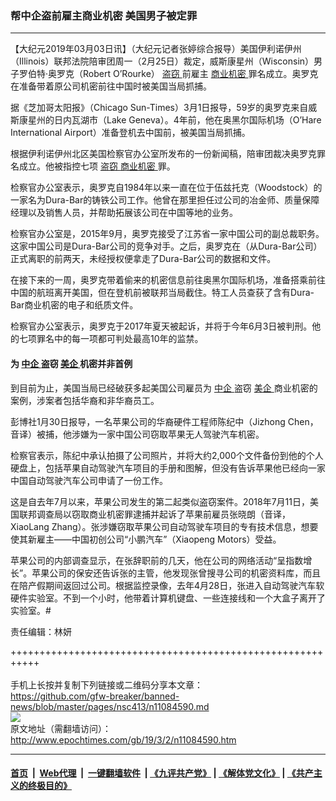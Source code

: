 ### 帮中企盗前雇主商业机密 美国男子被定罪
------------------------

<p>
 【大纪元2019年03月03日讯】（大纪元记者张婷综合报导）美国伊利诺伊州（Illinois）联邦法院陪审团周一（2月25日）裁定，威斯康星州（Wisconsin）男子罗伯特·奥罗克（Robert O’Rourke）
 <a href="http://www.epochtimes.com/gb/tag/%E7%9B%97%E7%AA%83.html">
  盗窃
 </a>
 前雇主
 <a href="http://www.epochtimes.com/gb/tag/%E5%95%86%E4%B8%9A%E6%9C%BA%E5%AF%86.html">
  商业机密
 </a>
 罪名成立。奥罗克在准备带着原公司机密前往中国时被美国当局抓捕。
</p>
<p>
 据《芝加哥太阳报》（Chicago Sun-Times）3月1日报导，59岁的奥罗克来自威斯康星州的日内瓦湖市（Lake Geneva）。4年前，他在奥黑尔国际机场（O’Hare International Airport）准备登机去中国前，被美国当局抓捕。
</p>
<p>
 根据伊利诺伊州北区美国检察官办公室所发布的一份新闻稿，陪审团裁决奥罗克罪名成立。他被指控七项
 <a href="http://www.epochtimes.com/gb/tag/%E7%9B%97%E7%AA%83.html">
  盗窃
 </a>
 <a href="http://www.epochtimes.com/gb/tag/%E5%95%86%E4%B8%9A%E6%9C%BA%E5%AF%86.html">
  商业机密
 </a>
 罪。
</p>
<p>
 检察官办公室表示，奥罗克自1984年以来一直在位于伍兹托克（Woodstock）的一家名为Dura-Bar的铸铁公司工作。他曾在那里担任过公司的冶金师、质量保障经理以及销售人员，并帮助拓展该公司在中国等地的业务。
</p>
<p>
 检察官办公室是，2015年9月，奥罗克接受了江苏省一家中国公司的副总裁职务。这家中国公司是Dura-Bar公司的竞争对手。之后，奥罗克在（从Dura-Bar公司）正式离职的前两天，未经授权便拿走了Dura-Bar公司的数据和文件。
</p>
<p>
 在接下来的一周，奥罗克带着偷来的机密信息前往奥黑尔国际机场，准备搭乘前往中国的航班离开美国，但在登机前被联邦当局截住。特工人员查获了含有Dura-Bar商业机密的电子和纸质文件。
</p>
<p>
 检察官办公室表示，奥罗克于2017年夏天被起诉，并将于今年6月3日被判刑。他的七项罪名中的每一项都可判处最高10年的监禁。
</p>
<h4>
 为
 <a href="http://www.epochtimes.com/gb/tag/%E4%B8%AD%E4%BC%81.html">
  中企
 </a>
 盗窃
 <a href="http://www.epochtimes.com/gb/tag/%E7%BE%8E%E4%BC%81.html">
  美企
 </a>
 机密并非首例
</h4>
<p>
 到目前为止，美国当局已经破获多起美国公司雇员为
 <a href="http://www.epochtimes.com/gb/tag/%E4%B8%AD%E4%BC%81.html">
  中企
 </a>
 盗窃
 <a href="http://www.epochtimes.com/gb/tag/%E7%BE%8E%E4%BC%81.html">
  美企
 </a>
 商业机密的案例，涉案者包括华裔和非华裔员工。
</p>
<p>
 彭博社1月30日报导，一名苹果公司的华裔硬件工程师陈纪中（Jizhong Chen，音译）被捕，他涉嫌为一家中国公司窃取苹果无人驾驶汽车机密。
</p>
<p>
 检察官表示，陈纪中承认拍摄了公司照片，并将大约2,000个文件备份到他的个人硬盘上，包括苹果自动驾驶汽车项目的手册和图解，但没有告诉苹果他已经向一家中国自动驾驶汽车公司申请了一份工作。
</p>
<p>
 这是自去年7月以来，苹果公司发生的第二起类似盗窃案件。2018年7月11日，美国联邦调查局以窃取商业机密罪逮捕并起诉了苹果前雇员张晓朗（音译，XiaoLang Zhang）。张涉嫌窃取苹果公司自动驾驶车项目的专有技术信息，想要使其新雇主——中国初创公司“小鹏汽车”（Xiaopeng Motors）受益。
</p>
<p>
 苹果公司的内部调查显示，在张辞职前的几天，他在公司的网络活动“呈指数增长”。苹果公司的保安还告诉张的主管，他发现张曾搜寻公司的机密资料库，而且在陪产假期间返回过公司。根据监控录像，去年4月28日，张进入自动驾驶汽车软硬件实验室。不到一个小时，他带着计算机键盘、一些连接线和一个大盒子离开了实验室。#
</p>
<p>
 责任编辑：林妍
</p>

+++++++++++++++++++++++++++++++++++++++++++++++++++++++++++<br/><br/>
手机上长按并复制下列链接或二维码分享本文章：<br/>
https://github.com/gfw-breaker/banned-news/blob/master/pages/nsc413/n11084590.md <br/>
<a href='https://github.com/gfw-breaker/banned-news/blob/master/pages/nsc413/n11084590.md'><img src='https://github.com/gfw-breaker/banned-news/blob/master/pages/nsc413/n11084590.md.png'/></a> <br/>
原文地址（需翻墙访问）：http://www.epochtimes.com/gb/19/3/2/n11084590.htm


------------------------
#### [首页](https://github.com/gfw-breaker/banned-news/blob/master/README.md) &nbsp;|&nbsp; [Web代理](https://github.com/labour-camp/helloworld) &nbsp;|&nbsp; [一键翻墙软件](https://github.com/gfw-breaker/nogfw/blob/master/README.md) &nbsp;| [《九评共产党》](https://github.com/gfw-breaker/9ping.md/blob/master/README.md#九评之一评共产党是什么) | [《解体党文化》](https://github.com/gfw-breaker/jtdwh.md/blob/master/README.md) | [《共产主义的终极目的》](https://github.com/gfw-breaker/gczydzjmd.md/blob/master/README.md)

